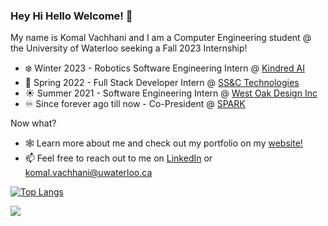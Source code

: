 ### Hey Hi Hello Welcome! 👋

<!--
**komalvachhani/komalvachhani** is a ✨ _special_ ✨ repository because its `README.md` (this file) appears on your GitHub profile. 

Here are some ideas to get you started:
- 🔭 I’m currently working on ...
- 🌱 I’m currently learning ...
- 👯 I’m looking to collaborate on ...
- 🤔 I’m looking for help with ...
- 💬 Ask me about ...
- 📫 How to reach me: ...
- 😄 Pronouns: ...
- ⚡ Fun fact: ...
-->

My name is Komal Vachhani and I am a Computer Engineering student @ the University of Waterloo seeking a Fall 2023 Internship!
- ❄️ Winter 2023 - Robotics Software Engineering Intern @ [Kindred AI](https://www.kindred.ai/)
- 🌱 Spring 2022 - Full Stack Developer Intern @ [SS&C Technologies](https://www.ssctech.com/)
- ☀️ Summer 2021 - Software Engineering Intern @ [West Oak Design Inc](https://gosmarthub.com/)
- ♾ Since forever ago till now - Co-President @ [SPARK](https://www.startthespark.ca/)

Now what?
- 🕸 Learn more about me and check out my portfolio on my [website!](https://komalvachhani.com/)
- 📫 Feel free to reach out to me on [LinkedIn](https://www.linkedin.com/in/komalvachhani/) or komal.vachhani@uwaterloo.ca

<!-- - ⚡ Fun fact: I programmed my [first website](https://twitter.com/MsLRichards/status/673905591081967616?s=20) in Grade 7 titled "All About Water Pollution" using HTML/CSS and Komodo IDE! -->

<!-- [![Most Used Languages](https://github-readme-stats.vercel.app/api/top-langs/?username=komalvachhani&layout=compact&count_private=true)](https://github.com/anuraghazra/github-readme-stats)
 -->
[![Top Langs](https://github-readme-stats.vercel.app/api/top-langs/?username=komalvachhani&layout=compact)](https://github.com/anuraghazra/github-readme-stats)

![](https://komarev.com/ghpvc/?username=komalvachhani&color=blue)</h1> 

